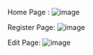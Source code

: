 Home Page :
![image](https://github.com/rohitsp341/CRUD-Operation-in-Laravel/assets/127521022/c57a2da7-1db2-436f-9ed1-d599860c2594)


Register Page:
![image](https://github.com/rohitsp341/CRUD-Operation-in-Laravel/assets/127521022/bdc5a4d1-6dcd-4ec3-9f23-974926e9fb2b)


Edit Page:
![image](https://github.com/rohitsp341/CRUD-Operation-in-Laravel/assets/127521022/3376c507-4fe6-4453-90ce-8cbcd6497d34)
